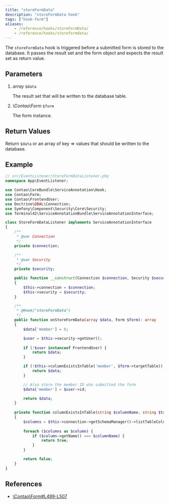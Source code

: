 ```yaml
---
title: "storeFormData"
description: "storeFormData hook"
tags: ["hook-form"]
aliases:
    - /reference/hooks/storeFormData/
    - /reference/hooks/storeformdata/
---
```



The `storeFormData` hook is triggered before a submitted form is stored to the
database. It passes the result set and the form object and expects the result
set as return value.


## Parameters

1. *array* `$data`

    The result set that will be written to the database table.

2. *\Contao\Form* `$form`

    The form instance.


## Return Values

Return `$data` or an array of key => values that should be written to the
database.


## Example

```php
// src/EventListener/StoreFormDataListener.php
namespace App\EventListener;

use Contao\CoreBundle\ServiceAnnotation\Hook;
use Contao\Form;
use Contao\FrontendUser;
use Doctrine\DBAL\Connection;
use Symfony\Component\Security\Core\Security;
use Terminal42\ServiceAnnotationBundle\ServiceAnnotationInterface;

class StoreFormDataListener implements ServiceAnnotationInterface
{
    /**
     * @var Connection
     */
    private $connection;

    /**
     * @var Security
     */
    private $security;

    public function __construct(Connection $connection, Security $security)
    {
        $this->connection = $connection;
        $this->security = $security;
    }

    /**
     * @Hook("storeFormData")
     */
    public function onStoreFormData(array $data, Form $form): array
    {
        $data['member'] = 0;

        $user = $this->security->getUser();
       
        if (!$user instanceof FrontendUser) {
            return $data;
        }   

        if (!$this->columnExistsInTable('member', $form->targetTable)) {
            return $data;
        }

        // Also store the member ID who submitted the form
        $data['member'] = $user->id;

        return $data;
    }
    
    private function columnExistsInTable(string $columnName, string $tableName): bool
    {
        $columns = $this->connection->getSchemaManager()->listTableColumns($tableName);
            
        foreach ($columns as $column) {
            if ($column->getName() === $columnName) {
                return true;
            }
        }

        return false;
    }
}
```


## References

* [\Contao\Form#L499-L507](https://github.com/contao/contao/blob/4.7.6/core-bundle/src/Resources/contao/forms/Form.php#L499-L507)
